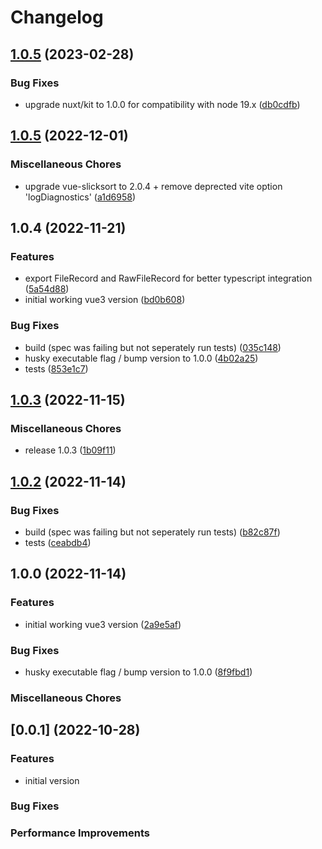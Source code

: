 # Changelog

## [1.0.5](https://github.com/boindil/vue-file-agent-next/compare/v1.0.5...v1.0.5) (2023-02-28)


### Bug Fixes

* upgrade nuxt/kit to 1.0.0 for compatibility with node 19.x ([db0cdfb](https://github.com/boindil/vue-file-agent-next/commit/db0cdfb876afd8ef7ab7c1e31d187fb1269e71e8))

## [1.0.5](https://github.com/boindil/vue-file-agent-next/compare/v1.0.4...v1.0.5) (2022-12-01)


### Miscellaneous Chores

* upgrade vue-slicksort to 2.0.4 + remove deprected vite option 'logDiagnostics' ([a1d6958](https://github.com/boindil/vue-file-agent-next/commit/a1d69581161d0885af174fd9a3a0116a35b0094a))

## 1.0.4 (2022-11-21)


### Features

* export FileRecord and RawFileRecord for better typescript integration ([5a54d88](https://github.com/boindil/vue-file-agent-next/commit/5a54d88e82c1addcccd53f92ec82faf5ad9e735c))
* initial working vue3 version ([bd0b608](https://github.com/boindil/vue-file-agent-next/commit/bd0b608473f62b00aa29b5fc6ced8123cb206d5c))


### Bug Fixes

* build (spec was failing but not seperately run tests) ([035c148](https://github.com/boindil/vue-file-agent-next/commit/035c14847dc1edeffc3c51a7ba1b7c4da081df6a))
* husky executable flag / bump version to 1.0.0 ([4b02a25](https://github.com/boindil/vue-file-agent-next/commit/4b02a25d41a484364f5c63af512de116ecb67341))
* tests ([853e1c7](https://github.com/boindil/vue-file-agent-next/commit/853e1c7f714f0970d3e05358ce5eaefcc84963e0))

## [1.0.3](https://github.com/boindil/vue-file-agent-next/compare/v1.0.2...v1.0.3) (2022-11-15)


### Miscellaneous Chores

* release 1.0.3 ([1b09f11](https://github.com/boindil/vue-file-agent-next/commit/1b09f1166746dd94d3d8618e0b3294aefde59d01))

## [1.0.2](https://github.com/boindil/vue-file-agent-next/compare/v1.0.0...v1.0.2) (2022-11-14)


### Bug Fixes

* build (spec was failing but not seperately run tests) ([b82c87f](https://github.com/boindil/vue-file-agent-next/commit/b82c87f5e7befac3327830f3a6e5315df52df4b9))
* tests ([ceabdb4](https://github.com/boindil/vue-file-agent-next/commit/ceabdb47f449647a4a625c7613f2cfa36308bcd5))

## 1.0.0 (2022-11-14)


### Features

* initial working vue3 version ([2a9e5af](https://github.com/boindil/vue-file-agent-next/commit/2a9e5af164f2eaf49503c87e280ea00a7bfb1dbd))


### Bug Fixes

* husky executable flag / bump version to 1.0.0 ([8f9fbd1](https://github.com/boindil/vue-file-agent-next/commit/8f9fbd1c4dea5056d9096f03663139553df6e306))


### Miscellaneous Chores

## [0.0.1] (2022-10-28)

### Features

* initial version

### Bug Fixes


### Performance Improvements
